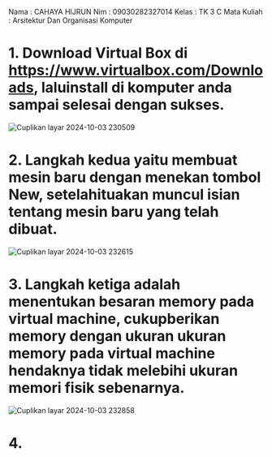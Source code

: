 Nama : CAHAYA HIJRUN
Nim : 09030282327014
Kelas : TK 3 C
Mata Kuliah : Arsitektur Dan Organisasi Komputer

# 1. Download Virtual Box di https://www.virtualbox.com/Downloads, laluinstall di komputer anda sampai selesai dengan sukses.
![Cuplikan layar 2024-10-03 230509](https://github.com/user-attachments/assets/2245bb5d-1744-47e2-babc-b5ad568e8f8e)

# 2. Langkah kedua yaitu membuat mesin baru dengan menekan tombol New, setelahituakan muncul isian tentang mesin baru yang telah dibuat.
![Cuplikan layar 2024-10-03 232615](https://github.com/user-attachments/assets/78a0af6f-21ff-49cb-9795-a9bfb13c8568)

# 3. Langkah ketiga adalah menentukan besaran memory pada virtual machine, cukupberikan memory dengan ukuran ukuran memory pada virtual machine hendaknya tidak melebihi ukuran memori fisik sebenarnya.
![Cuplikan layar 2024-10-03 232858](https://github.com/user-attachments/assets/4d4111d0-8bfb-48f9-867f-0fa78f24546c)

# 4. 
